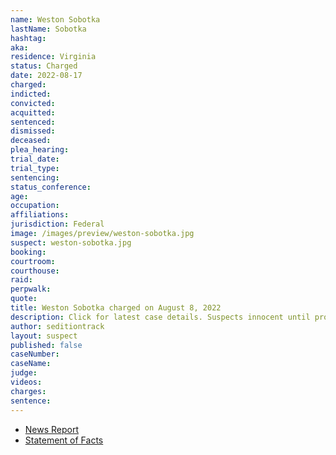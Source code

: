 ```yaml
---
name: Weston Sobotka
lastName: Sobotka
hashtag:
aka:
residence: Virginia
status: Charged
date: 2022-08-17
charged:
indicted:
convicted:
acquitted:
sentenced:
dismissed:
deceased:
plea_hearing:
trial_date:
trial_type:
sentencing:
status_conference:
age:
occupation:
affiliations:
jurisdiction: Federal
image: /images/preview/weston-sobotka.jpg
suspect: weston-sobotka.jpg
booking:
courtroom:
courthouse:
raid:
perpwalk:
quote:
title: Weston Sobotka charged on August 8, 2022
description: Click for latest case details. Suspects innocent until proven guilty.
author: seditiontrack
layout: suspect
published: false
caseNumber:
caseName:
judge:
videos:
charges:
sentence:
---
```


- [News Report]()
- [Statement of Facts](https://extremism.gwu.edu/sites/g/files/zaxdzs2191/f/Weston%20Sobotka%20Statement%20of%20Facts.pdf)
